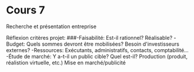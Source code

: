# Cours 7
Recherche et présentation entreprise

Réflexion critères projet:
###-Faisabilité: Est-il rationnel? Réalisable?
-Budget: Quels sommes devront être mobilisées? Besoin d'investisseurs externes?
-Ressources: Exécutants, administratifs, contacts, comptabilité...
-Étude de marché: Y a-t-il un public cible? Quel est-il?
Production (produit, réalistion virtuelle, etc.)
Mise en marché/publicité
